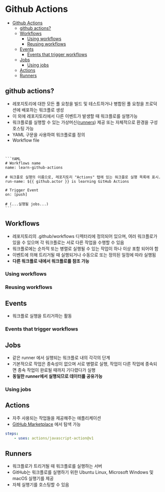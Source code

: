 # Github Actions

- [Github Actions](#github-actions)
  - [github actions?](#github-actions-1)
  - [Workflows](#workflows)
    - [Using workflows](#using-workflows)
    - [Reusing workflows](#reusing-workflows)
  - [Events](#events)
    - [Events that trigger workflows](#events-that-trigger-workflows)
  - [Jobs](#jobs)
    - [Using jobs](#using-jobs)
  - [Actions](#actions)
  - [Runners](#runners)

## github actions?
- 레포지토리에 대한 모든 풀 요청을 빌드 및 테스트하거나 병합된 풀 요청을 프로덕션에 배포하는 워크플로 생성
- 이 외에 레포지토리에서 다른 이벤트가 발생할 때 워크플로를 실행가능
- 워크플로를 실행할 수 있는 가상머신([runners](#runners)) 제공 또는 자체적으로 환경을 구성 호스팅 가능
- YAML 구문을 사용하여 워크플로를 정의
- Workflow file 
<br>

    ```YAML
    # Workflows name
    name: learn-github-actions

    # 워크플로 실행의 이름으로, 레포지토리 "Actions" 탭에 있는 워크플로 실행 목록에 표시.
    run-name: ${{ github.actor }} is learning GitHub Actions

    # Trigger Event
    on: [push]

    # (...실행될 jobs...)
    ```

## Workflows
- 레포지토리의 .github/workflows 디렉터리에 정의되어 있으며, 여러 워크플로가 있을 수 있으며 각 워크플로는 서로 다른 작업을 수행할 수 있음 
- 워크플로에는 순차적 또는 병렬로 실행될 수 있는 작업이 하나 이상 포함 되어야 함
- 이벤트에 의해 트리거될 때 실행되거나 수동으로 또는 정의된 일정에 따라 실행됨
- **다른 워크플로 내에서 워크플로를 참조 가능**

### Using workflows

### Reusing workflows

## Events
- 워크플로 실행을 트리거하는 활동

### Events that trigger workflows

## Jobs
- 같은 runner 에서 실행되는 워크플로 내의 각각의 단계
- 기본적으로 작업은 종속성이 없으며 서로 병렬로 실행, 작업이 다른 작업에 종속되면 종속 작업이 완료될 때까지 기다렸다가 실행
- **동일한 runner에서 실행되므로 데이터를 공유가능**

### Using jobs

## Actions
- 자주 사용되는 작업들을 제공해주는 애플리케이션
- [GitHub Marketplace](https://github.com/marketplace?type=actions) 에서 탐색 가능
  
```YAML
steps:
    - uses: actions/javascript-action@v1
```

## Runners
- 워크플로가 트리거될 때 워크플로를 실행하는 서버
- GitHub는 워크플로를 실행하기 위한 Ubuntu Linux, Microsoft Windows 및 macOS 실행기를 제공
- 자체 실행기를 호스팅할 수 있음
